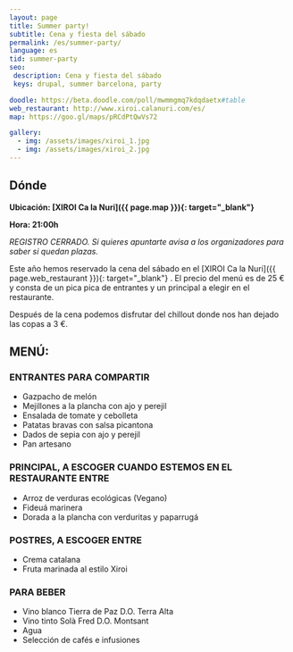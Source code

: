 ```yaml
---
layout: page
title: Summer party!
subtitle: Cena y fiesta del sábado
permalink: /es/summer-party/
language: es
tid: summer-party
seo:
 description: Cena y fiesta del sábado
 keys: drupal, summer barcelona, party

doodle: https://beta.doodle.com/poll/mwmmgmq7kdqdaetx#table
web_restaurant: http://www.xiroi.calanuri.com/es/
map: https://goo.gl/maps/pRCdPtQwVs72

gallery:
  - img: /assets/images/xiroi_1.jpg
  - img: /assets/images/xiroi_2.jpg
---
```


## Dónde

**Ubicación: [XIROI Ca la Nuri]({{ page.map }}){: target="_blank"}**

**Hora: 21:00h**

*REGISTRO CERRADO. Si quieres apuntarte avisa a los organizadores para saber si quedan plazas.*

Este año hemos reservado la cena del sábado en el [XIROI Ca la Nuri]({{ page.web_restaurant }}){: target="_blank"}
. El precio del menú es de 25 € y consta de un pica pica de entrantes y un principal a elegir en el restaurante.

Después de la cena podemos disfrutar del chillout donde nos han dejado las copas a 3 €.


## MENÚ:
### ENTRANTES PARA COMPARTIR
- Gazpacho de melón
- Mejillones a la plancha con ajo y perejil
- Ensalada de tomate y cebolleta
- Patatas bravas con salsa picantona
- Dados de sepia con ajo y perejil
- Pan artesano

### PRINCIPAL, A ESCOGER CUANDO ESTEMOS EN EL RESTAURANTE ENTRE
- Arroz de verduras ecológicas (Vegano)
- Fideuá marinera
- Dorada a la plancha con verduritas y paparrugá

### POSTRES, A ESCOGER ENTRE
- Crema catalana
- Fruta marinada al estilo Xiroi

### PARA BEBER
- Vino blanco Tierra de Paz D.O. Terra Alta
- Vino tinto Solà Fred D.O. Montsant
- Agua
- Selección de cafés e infusiones
